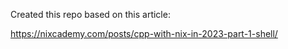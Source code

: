 Created this repo based on this article:

https://nixcademy.com/posts/cpp-with-nix-in-2023-part-1-shell/
